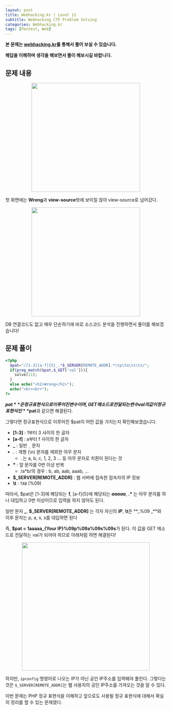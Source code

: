 ```yaml
---
layout: post
title: Webhacking.kr | Level 11
subtitle: Webhacking CTF Problem Solving
categories: Webhacking.kr
tags: [Pentest, Web]
---
```


**본 문제는 [webhacking.kr](https://webhacking.kr)를 통해서 풀어 보실 수 있습니다.**

**해답을 이해하며 생각을 해보면서 풀이 해보시길 바랍니다.**

## 문제 내용

<p align="center">
<img src ="https://user-images.githubusercontent.com/78135526/188301327-e7f1b8f6-08df-409a-8302-c184ed61d235.jpg" width = 340> 
</p>

첫 화면에는 **Wrong**과 **view-source**밖에 보이질 않아 view-source로 넘어갔다.

<p align="center">
<img src ="https://user-images.githubusercontent.com/78135526/188301386-ee6cea8d-90e7-472c-b22c-295b09284125.jpg" width = 340> 
</p>

DB 연결코드도 없고 매우 단순하기에 바로 소스코드 분석을 진행하면서 풀이를 해보겠습니다!

## 문제 풀이

```php
<?php
  $pat="/[1-3][a-f]{5}_.*$_SERVER[REMOTE_ADDR].*\tp\ta\ts\ts/";
  if(preg_match($pat,$_GET['val'])){
    solve(11);
  }
  else echo("<h2>Wrong</h2>");
  echo("<br><br>");
?>
```

**$pat**은 정규표현식으로 이루어진 변수이며, GET 메소드로 전달되는 변수 val의 값이 정규표현식인 **$pat**과 같으면 해결된다.

그렇다면 정규표현식으로 이루어진 $pat이 어떤 값을 가지는지 확인해보겠습니다.

* **[1-3]** : 1부터 3 사이의 한 글자
* **[a-f]** : a부터 f 사이의 한 글자
* **_** : 일반 `_` 문자
* **.** : 개행 (\n) 문자를 제외한 아무 문자
   * `.`는 a, b, c, 1, 2, 3 ... 등 아무 문자로 치환이 된다는 것
* __*__ : 앞 문자를 0번 이상 반복
   *  /a*b/의 경우 :  b, ab, aab, aaab, ...
* **$_SERVER[REMOTE_ADDR]** : 웹 서버에 접속한 접속자의 IP 정보
* **\t** : `TAB` (%09)

따라서, $pat은 [1-3]에 해당되는 **_1_**, [a-f]{5}에 해당되는 **_aaaaa_**, __.*__ 는 아무 문자를 하나 대입하고 0번 이상이므로 입력을 하지 않아도 된다.

일반 문자 **_\__**, **\$_SERVER[REMOTE_ADDR]** 는 각자 자신의 **_IP_**, **\t**은 **_%09 _**와 이후 문자는 p, a, s, s를 대입하면 된다

즉, **$pat = 1aaaaa_{Your IP}%09p%09a%09s%09s**가 된다. 이 값을 GET 메소드로 전달하는 val가 되어야 하므로 아래처럼 하면 해결된다!

<p align="center">
<img src ="https://user-images.githubusercontent.com/78135526/188302222-f7fdd957-a292-4af6-bede-717cffb35f98.jpg" width = 400> 
</p>

하지만, `ipconfig` 명령어로 나오는 IP가 아닌 공인 IP주소를 입력해야 풀린다. 그렇다는 것은 `$_SERVER[REMOTE_ADDR]`는 웹 사용자의 공인 IP주소를 가져오는 것을 알 수 있다.

이번 문제는 PHP 정규 표현식을 이해하고 앞으로도 사용될 정규 표현식에 대해서 확실히 정리를 할 수 있는 문제였다.